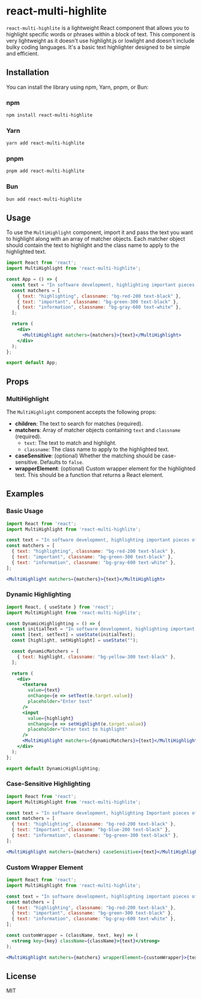 
# react-multi-highlite

`react-multi-highlite` is a lightweight React component that allows you to highlight specific words or phrases within a block of text. This component is very lightweight as it doesn't use highlight.js or lowlight and doesn't include bulky coding languages. It's a basic text highlighter designed to be simple and efficient.

## Installation

You can install the library using npm, Yarn, pnpm, or Bun:

### npm

```bash
npm install react-multi-highlite
```

### Yarn

```bash
yarn add react-multi-highlite
```

### pnpm

```bash
pnpm add react-multi-highlite
```

### Bun

```bash
bun add react-multi-highlite
```

## Usage

To use the `MultiHighlight` component, import it and pass the text you want to highlight along with an array of matcher objects. Each matcher object should contain the text to highlight and the class name to apply to the highlighted text.

```jsx
import React from 'react';
import MultiHighlight from 'react-multi-highlite';

const App = () => {
  const text = "In software development, highlighting important pieces of information can greatly improve readability and comprehension. For instance, highlighting code snippets, errors, or important notes in documentation can make a significant difference.";
  const matchers = [
    { text: "highlighting", classname: "bg-red-200 text-black" },
    { text: "important", classname: "bg-green-300 text-black" },
    { text: "information", classname: "bg-gray-600 text-white" },
  ];

  return (
    <div>
      <MultiHighlight matchers={matchers}>{text}</MultiHighlight>
    </div>
  );
};

export default App;
```

## Props

### MultiHighlight

The `MultiHighlight` component accepts the following props:

- **children**: The text to search for matches (required).
- **matchers**: Array of matcher objects containing `text` and `classname` (required).
  - `text`: The text to match and highlight.
  - `classname`: The class name to apply to the highlighted text.
- **caseSensitive**: (optional) Whether the matching should be case-sensitive. Defaults to `false`.
- **wrapperElement**: (optional) Custom wrapper element for the highlighted text. This should be a function that returns a React element.

## Examples

### Basic Usage

```jsx
import React from 'react';
import MultiHighlight from 'react-multi-highlite';

const text = "In software development, highlighting important pieces of information can greatly improve readability and comprehension.";
const matchers = [
  { text: "highlighting", classname: "bg-red-200 text-black" },
  { text: "important", classname: "bg-green-300 text-black" },
  { text: "information", classname: "bg-gray-600 text-white" },
];

<MultiHighlight matchers={matchers}>{text}</MultiHighlight>
```

### Dynamic Highlighting

```jsx
import React, { useState } from 'react';
import MultiHighlight from 'react-multi-highlite';

const DynamicHighlighting = () => {
  const initialText = "In software development, highlighting important pieces of information can greatly improve readability and comprehension.";
  const [text, setText] = useState(initialText);
  const [highlight, setHighlight] = useState("");

  const dynamicMatchers = [
    { text: highlight, classname: "bg-yellow-300 text-black" },
  ];

  return (
    <div>
      <textarea
        value={text}
        onChange={e => setText(e.target.value)}
        placeholder="Enter text"
      />
      <input
        value={highlight}
        onChange={e => setHighlight(e.target.value)}
        placeholder="Enter text to highlight"
      />
      <MultiHighlight matchers={dynamicMatchers}>{text}</MultiHighlight>
    </div>
  );
};

export default DynamicHighlighting;
```

### Case-Sensitive Highlighting

```jsx
import React from 'react';
import MultiHighlight from 'react-multi-highlite';

const text = "In software development, highlighting Important pieces of information can greatly improve readability and comprehension.";
const matchers = [
  { text: "highlighting", classname: "bg-red-200 text-black" },
  { text: "Important", classname: "bg-blue-200 text-black" },
  { text: "information", classname: "bg-green-300 text-black" },
];

<MultiHighlight matchers={matchers} caseSensitive>{text}</MultiHighlight>
```

### Custom Wrapper Element

```jsx
import React from 'react';
import MultiHighlight from 'react-multi-highlite';

const text = "In software development, highlighting important pieces of information can greatly improve readability and comprehension.";
const matchers = [
  { text: "highlighting", classname: "bg-red-200 text-black" },
  { text: "important", classname: "bg-green-300 text-black" },
  { text: "information", classname: "bg-gray-600 text-white" },
];

const customWrapper = (className, text, key) => (
  <strong key={key} className={className}>{text}</strong>
);

<MultiHighlight matchers={matchers} wrapperElement={customWrapper}>{text}</MultiHighlight>
```

## License

MIT